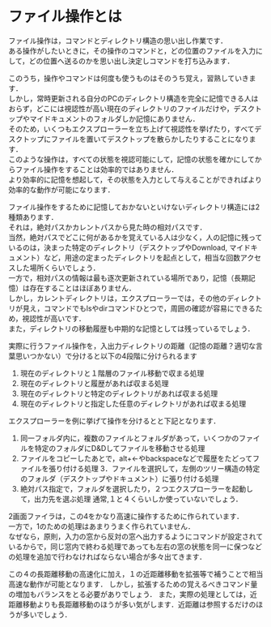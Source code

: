 # ファイル操作とは
ファイル操作は，コマンドとディレクトリ構造の思い出し作業です．  
ある操作がしたいときに，その操作のコマンドと，どの位置のファイルを入力にして，どの位置へ送るのかを思い出し決定しコマンドを打ち込みます．  

このうち，操作やコマンドは何度も使うものはそのうち覚え，習熟していきます．  
しかし，常時更新される自分のPCのディレクトリ構造を完全に記憶できる人はおらず，どこには視認性が高い現在のディレクトリのファイルだけや，デスクトップやマイドキュメントのフォルダしか記憶にありません．  
そのため，いくつもエクスプローラーを立ち上げて視認性を挙げたり，すべてデスクトップにファイルを置いてデスクトップを散らかしたりすることになります．  
このような操作は，すべての状態を視認可能にして，記憶の状態を確かにしてからファイル操作をすることは効率的ではありません．  
より効率的に記憶を想起して，その状態を入力として与えることができればより効率的な動作が可能になります．  

ファイル操作をするために記憶しておかないといけないディレクトリ構造には2種類あります．  
それは，絶対パスかカレントパスから見た時の相対パスです．  
当然，絶対パスでどこに何があるかを覚えている人は少なく，人の記憶に残っているのは，決まった特定のディレクトリ（デスクトップやDownload, マイドキュメント）など，用途の定まったディレクトリを起点として，相当な回数アクセスした場所くらいでしょう．  
一方で，相対パスの情報は最も逐次更新されている場所であり，記憶（長期記憶）は存在することはほぼありません．  
しかし，カレントディレクトリは，エクスプローラーでは，その他のディレクトリが見え，コマンドでもlsやdirコマンドひとつで，周囲の確認が容易にできるため，視認性が高いです．  
また，ディレクトリの移動履歴も中期的な記憶としては残っているでしょう．  


実際に行うファイル操作を，入出力ディレクトリの距離（記憶の距離？適切な言葉思いつかない）で分けると以下の4段階に分けられるます  
1. 現在のディレクトリと１階層のファイル移動で収まる処理
2. 現在のディレクトリと履歴があれば収まる処理
3. 現在のディレクトリと特定のディレクトリがあれば収まる処理
4. 現在のディレクトリと指定した任意のディレクトリがあれば収まる処理

エクスプローラーを例に挙げて操作を分けるとと下記となります．
1. 同一フォルダ内に，複数のファイルとフォルダがあって，いくつかのファイルを特定のフォルダにD&Dしてファイルを移動させる処理
2. ファイルをコピーしたあとで，alt+←やbackspaceなどで履歴をたどってファイルを張り付ける処理
3．ファイルを選択して，左側のツリー構造の特定のフォルダ（デスクトップやドキュメント）に張り付ける処理
4. 絶対パス指定で，フォルダを選択したり，２つエクスプローラーを起動して，出力先を選ぶ処理
通常,１と４くらいしか使っていないでしょう．

2画面ファイラは，この4をかなり高速に操作するために作られています．  
一方で，1のための処理はあまりうまく作られていません．  
なぜなら，原則，入力の窓から反対の窓へ出力するようにコマンドが設定されているからで，同じ窓内で終わる処理であっても左右の窓の状態を同一に保つなどの処理を追加で行わなければならない場合が多々出てきます．  

この４の長距離移動の高速化に加え，１の近距離移動を拡張等で補うことで相当高速な動作が可能となります．
しかし，拡張するための覚えるべきコマンド量の増加もバランスをとる必要がありでしょう．
また，実際の処理としては，近距離移動よりも長距離移動のほうが多い気がします．近距離は参照するだけのほうが多いでしょう．